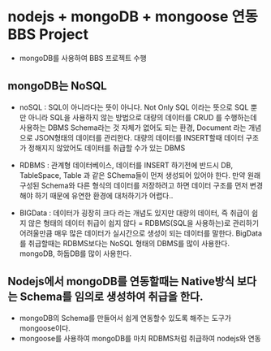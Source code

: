 # nodejs + mongoDB + mongoose 연동 BBS Project

- mongoDB를 사용하여 BBS 프로젝트 수행

## mongoDB는 NoSQL

- noSQL : SQL이 아니라다는 뜻이 아니다. Not Only SQL 이라는 뜻으로
  SQL 뿐만 아니라 SQL을 사용하지 않는 방법으로 대량의 데이터를 CRUD
  를 수행하는데 사용하는 DBMS
  Schema라는 것 자체가 없어도 되는 환경, Document 라는 개념으로
  JSON형태의 데이터를 관리한다.
  대량의 데이터를 INSERT할때 데이터 구조가 정해지지 않았어도
  데이터를 취급할 수가 있는 DBMS

- RDBMS : 관계형 데이터베이스, 데이터를 INSERT 하기전에 반드시 DB,
  TableSpace, Table 과 같은 SChema들이 먼저 생성되어 있어야 한다.
  만약 원래 구성된 Schema와 다른 형식의 데이터를 저장하려고 하면
  데이터 구조를 먼저 변경해야 하기 때문에 유연한 환경에 대처하기가
  어렵다..

- BIGData : 데이터가 굉장히 크다 라는 개념도 있지만
  대량의 데이터, 즉 취급이 쉽지 않은 형태의 데이터
  취급이 쉽지 않다 = RDBMS(SQL을 사용하는)로 관리하기 어려울만큼
  매우 많은 데이터가 실시간으로 생성이 되는 데이터를 말한다.
  BigData를 취급할때는 RDBMS보다는 NoSQL 형태의 DBMS를 많이
  사용한다.
  mongoDB, 하둡DB를 많이 사용한다.

## Nodejs에서 mongoDB를 연동할때는 Native방식 보다는 Schema를 임의로 생성하여 취급을 한다.

- mongoDB의 Schema를 만들어서 쉽게 연동할수 있도록 해주는 도구가
  mongoose이다.
- mongoose를 사용하여 mongoDB를 마치 RDBMS처럼 취급하여 nodejs와 연동
